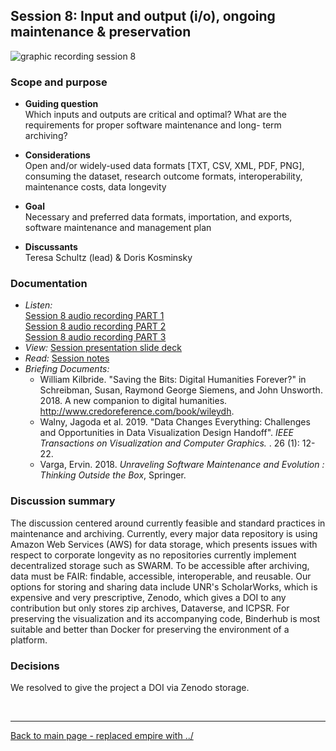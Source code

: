 ## Session 8: Input and output (i/o), ongoing maintenance & preservation
![graphic recording session 8](../images/graphic-recording-session8.png)

### Scope and purpose
- **Guiding question**  
  Which inputs and outputs are critical and optimal? What are the requirements for proper software maintenance and long- term archiving?  

-	**Considerations**  
  Open and/or widely-used data formats [TXT, CSV, XML, PDF, PNG], consuming the dataset, research outcome formats, interoperability, maintenance costs, data longevity  

-	**Goal**  
  Necessary and preferred data formats, importation, and exports, software maintenance and management plan  

-	**Discussants**  
  Teresa Schultz (lead) & Doris Kosminsky  


### Documentation  
- *Listen:*<br/>
    [Session 8 audio recording PART 1](../audio/session8-1of3.MP3?raw=true)<br/>
    [Session 8 audio recording PART 2](../audio/session8-2of3.MP3?raw=true)<br/>
    [Session 8 audio recording PART 3](../audio/session8-3of3.MP3?raw=true)<br/>
- *View:* [Session presentation slide deck](../pdfs/Session%208_Schultz_IO%20Ongoing%20Maintenance%20and%20Preservation.pdf)  
- *Read:* [Session notes](https://docs.google.com/document/d/196V79SznVOMz-1G63dCI5LCIg0iVKNmMWCP2aSaxHw0/edit?usp=sharing)
- *Briefing Documents:*
  - William Kilbride. "Saving the Bits: Digital Humanities Forever?" in Schreibman, Susan, Raymond George Siemens, and John Unsworth. 2018. A new companion to digital humanities. http://www.credoreference.com/book/wileydh.
  - Walny, Jagoda et al. 2019. "Data Changes Everything: Challenges and Opportunities in Data Visualization Design Handoff". <em>IEEE Transactions on Visualization and Computer Graphics. </em>. 26 (1): 12-22.
  - Varga, Ervin. 2018. <i>Unraveling Software Maintenance and Evolution : Thinking Outside the Box</i>, Springer.

### Discussion summary
The discussion centered around currently feasible and standard practices in maintenance and archiving. Currently, every major data repository is using Amazon Web Services (AWS) for data storage, which presents issues with respect to corporate longevity as no repositories currently implement decentralized storage such as SWARM. To be accessible after archiving, data must be FAIR: findable, accessible, interoperable, and reusable. Our options for storing and sharing data include UNR's ScholarWorks, which is expensive and very prescriptive, Zenodo, which gives a DOI to any contribution but only stores zip archives, Dataverse, and ICPSR. For preserving the visualization and its accompanying code, Binderhub is most suitable and better than Docker for preserving the environment of a platform.

### Decisions
We resolved to give the project a DOI via Zenodo storage.


&nbsp;

------------------------------

[Back to main page - replaced empire with ../](../)
